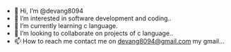 - 👋 Hi, I’m @devang8094
- 👀 I’m interested in software development and coding..
- 🌱 I’m currently learning c language.
- 💞️ I’m looking to collaborate on projects of c language..
- 📫 How to reach me contact me on devang8094@gmail.com my gmail...

<!---
devvang8094/devvang8094 is a ✨ special ✨ repository because its `README.md` (this file) appears on your GitHub profile.
You can click the Preview link to take a look at your changes.
--->

